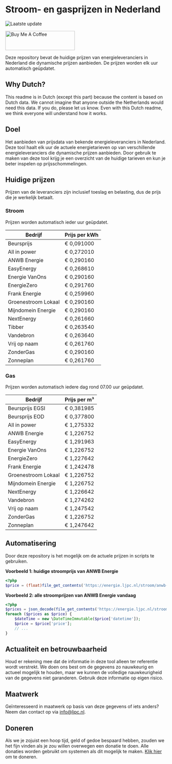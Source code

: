 # Stroom- en gasprijzen in Nederland

![Laatste update](https://img.shields.io/badge/laatste%20update-2024--10--21%2009%3A00%20CET-brightgreen)

<a href="https://www.buymeacoffee.com/Lars-" target="_blank"><img src="https://cdn.buymeacoffee.com/buttons/v2/default-orange.png" alt="Buy Me A Coffee" height="60" style="height: 60px !important;width: 217px !important;" ></a>

Deze repository bevat de huidige prijzen van energieleveranciers in Nederland die dynamische prijzen aanbieden. De prijzen worden elk uur automatisch geüpdatet.

## Why Dutch?

This readme is in Dutch (except this part) because the content is based on Dutch data. We cannot imagine that anyone outside the Netherlands would need this data. If you do, please let us know. Even with this Dutch readme, we think
everyone will understand how it works.

## Doel

Het aanbieden van prijsdata van bekende energieleveranciers in Nederland. Deze tool haalt elk uur de actuele energietarieven op van verschillende energieleveranciers die dynamische prijzen aanbieden. Door gebruik te maken van deze tool
krijg je een overzicht van de huidige tarieven en kun je beter inspelen op prijsschommelingen.

## Huidige prijzen

Prijzen van de leveranciers zijn inclusief toeslag en belasting, dus de prijs die je werkelijk betaalt.

### Stroom

Prijzen worden automatisch ieder uur geüpdatet.

 Bedrijf | Prijs per kWh 
---------|---------------
Beursprijs | € 0,091000
All in power | € 0,272010
ANWB Energie | € 0,290160
EasyEnergy | € 0,268610
Energie VanOns | € 0,290160
EnergieZero | € 0,291760
Frank Energie | € 0,259960
Groenestroom Lokaal | € 0,290160
Mijndomein Energie | € 0,290160
NextEnergy | € 0,261660
Tibber | € 0,263540
Vandebron | € 0,263640
Vrij op naam | € 0,261760
ZonderGas | € 0,290160
Zonneplan | € 0,261760


### Gas

Prijzen worden automatisch iedere dag rond 07.00 uur geüpdatet.

 Bedrijf | Prijs per m³ 
---------|--------------
Beursprijs EGSI | € 0,381985
Beursprijs EOD | € 0,377800
All in power | € 1,275332
ANWB Energie | € 1,226752
EasyEnergy | € 1,291963
Energie VanOns | € 1,226752
EnergieZero | € 1,227642
Frank Energie | € 1,242478
Groenestroom Lokaal | € 1,226752
Mijndomein Energie | € 1,226752
NextEnergy | € 1,226642
Vandebron | € 1,274262
Vrij op naam | € 1,247542
ZonderGas | € 1,226752
Zonneplan | € 1,247642


## Automatisering

Door deze repository is het mogelijk om de actuele prijzen in scripts te gebruiken.

**Voorbeeld 1: huidige stroomprijs van ANWB Energie**

```php
<?php
$price = (float)file_get_contents('https://energie.ljpc.nl/stroom/anwb-energie-nu.txt');

```

**Voorbeeld 2: alle stroomprijzen van ANWB Energie vandaag**

```php
<?php
$prices = json_decode(file_get_contents('https://energie.ljpc.nl/stroom/all-in-power-vandaag.json'),true);
foreach ($prices as $price) {
    $dateTime = new \DateTimeImmutable($price['datetime']);
    $price = $price['price'];
    // ...
}
```

## Actualiteit en betrouwbaarheid

Houd er rekening mee dat de informatie in deze tool alleen ter referentie wordt verstrekt. We doen ons best om de gegevens zo nauwkeurig en actueel mogelijk te houden, maar we kunnen de volledige nauwkeurigheid van de gegevens niet
garanderen. Gebruik deze informatie op eigen risico.

## Maatwerk

Geïnteresseerd in maatwerk op basis van deze gegevens of iets anders? Neem dan contact op
via [info@ljpc.nl](mailto:info@ljpc.nl?subject=Energie%20prijzen).

## Doneren

Als we je zojuist een hoop tijd, geld of gedoe bespaard hebben, zouden we het fijn vinden als je zou willen overwegen een
donatie te doen. Alle donaties worden gebruikt om systemen als dit mogelijk te
maken. [Klik hier](https://www.buymeacoffee.com/Lars-) om te doneren.
